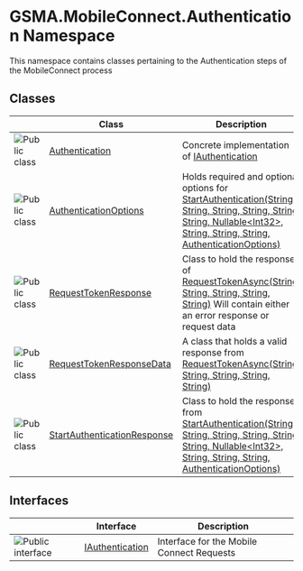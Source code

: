 GSMA.MobileConnect.Authentication Namespace
===========================================
This namespace contains classes pertaining to the Authentication steps of the MobileConnect process


Classes
-------

                | Class                            | Description                                                                                                                                                                         
--------------- | -------------------------------- | ----------------------------------------------------------------------------------------------------------------------------------------------------------------------------------- 
![Public class] | [Authentication][1]              | Concrete implementation of [IAuthentication][2]                                                                                                                                     
![Public class] | [AuthenticationOptions][3]       | Holds required and optional options for [StartAuthentication(String, String, String, String, String, String, Nullable&lt;Int32>, String, String, String, AuthenticationOptions)][4] 
![Public class] | [RequestTokenResponse][5]        | Class to hold the response of [RequestTokenAsync(String, String, String, String, String)][6] Will contain either an error response or request data                                  
![Public class] | [RequestTokenResponseData][7]    | A class that holds a valid response from [RequestTokenAsync(String, String, String, String, String)][6]                                                                             
![Public class] | [StartAuthenticationResponse][8] | Class to hold the response from [StartAuthentication(String, String, String, String, String, String, Nullable&lt;Int32>, String, String, String, AuthenticationOptions)][4]         


Interfaces
----------

                    | Interface            | Description                               
------------------- | -------------------- | ----------------------------------------- 
![Public interface] | [IAuthentication][2] | Interface for the Mobile Connect Requests 

[1]: Authentication/README.md
[2]: IAuthentication/README.md
[3]: AuthenticationOptions/README.md
[4]: IAuthentication/StartAuthentication.md
[5]: RequestTokenResponse/README.md
[6]: IAuthentication/RequestTokenAsync.md
[7]: RequestTokenResponseData/README.md
[8]: StartAuthenticationResponse/README.md
[9]: ../_icons/Help.png
[Public class]: ../_icons/pubclass.gif "Public class"
[Public interface]: ../_icons/pubinterface.gif "Public interface"